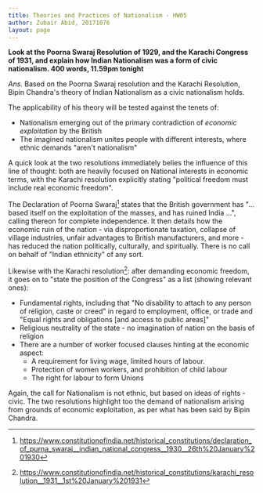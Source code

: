 ```yaml
---
title: Theories and Practices of Nationalism - HW05
author: Zubair Abid, 20171076
layout: page
---
```


**Look at the Poorna Swaraj Resolution of 1929, and the Karachi Congress of 
1931, and explain how Indian Nationalism was a form of civic nationalism. 
400 words, 11.59pm tonight**

*Ans.* Based on the Poorna Swaraj resolution and the Karachi Resolution,
Bipin Chandra's theory of Indian Nationalism as a civic nationalism holds.

The applicability of his theory will be tested against the tenets of:

- Nationalism emerging out of the primary contradiction of *economic
  exploitation* by the British
- The imagined nationalism unites people with different interests, where ethnic
  demands "aren't nationalism"

A quick look at the two resolutions immediately belies the influence of this
line of thought: both are heavily focused on National interests in economic
terms, with the Karachi resolution explicitly stating "political freedom must 
include real economic freedom".

The Declaration of Poorna Swaraj[^p] states that the British government has 
"... based itself on the exploitation of the masses, and has ruined India ...",
calling thereon for complete independence. It then details how the economic ruin
of the nation - via disproportionate taxation, collapse of village industries,
unfair advantages to British manufacturers, and more - has reduced the nation
politically, culturally, and spiritually. There is no call on behalf of "Indian
ethnicity" of any sort.

Likewise with the Karachi resolution[^k]: after demanding economic freedom, it
goes on to "state the position of the Congress" as a list (showing relevant 
ones):

- Fundamental rights, including that "No disability to attach to any person of
  religion, caste or creed" in regard to employment, office, or trade and "Equal
  rights and obligations [and access to public areas]"
- Religious neutrality of the state - no imagination of nation on the basis of
  religion
- There are a number of worker focused clauses hinting at the economic aspect:
    - A requirement for living wage, limited hours of labour.
    - Protection of women workers, and prohibition of child labour
    - The right for labour to form Unions

Again, the call for Nationalism is not ethnic, but based on ideas of rights -
civic. The two resolutions highlight too the demand of nationalism arising from
grounds of economic exploitation, as per what has been said by Bipin Chandra.

[^p]: https://www.constitutionofindia.net/historical_constitutions/declaration_of_purna_swaraj__indian_national_congress__1930__26th%20January%201930
[^k]: https://www.constitutionofindia.net/historical_constitutions/karachi_resolution__1931__1st%20January%201931
